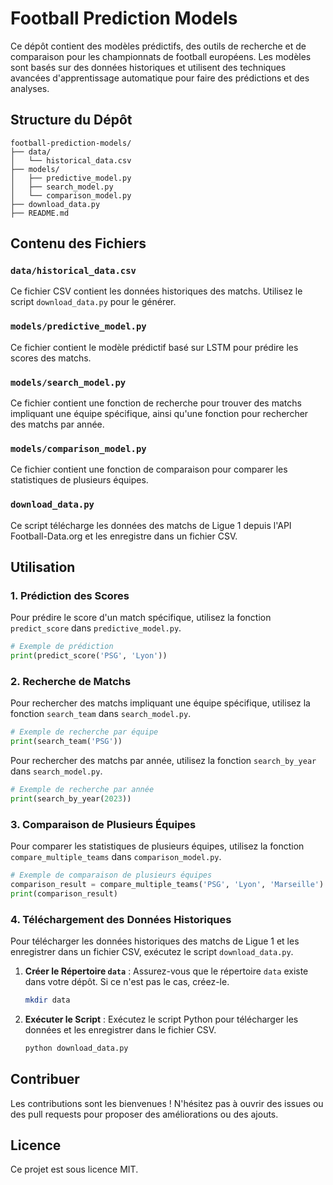 # Football Prediction Models

Ce dépôt contient des modèles prédictifs, des outils de recherche et de comparaison pour les championnats de football européens. Les modèles sont basés sur des données historiques et utilisent des techniques avancées d'apprentissage automatique pour faire des prédictions et des analyses.

## Structure du Dépôt

```
football-prediction-models/
├── data/
│   └── historical_data.csv
├── models/
│   ├── predictive_model.py
│   ├── search_model.py
│   └── comparison_model.py
├── download_data.py
├── README.md
```

## Contenu des Fichiers

### `data/historical_data.csv`
Ce fichier CSV contient les données historiques des matchs. Utilisez le script `download_data.py` pour le générer.

### `models/predictive_model.py`
Ce fichier contient le modèle prédictif basé sur LSTM pour prédire les scores des matchs.

### `models/search_model.py`
Ce fichier contient une fonction de recherche pour trouver des matchs impliquant une équipe spécifique, ainsi qu'une fonction pour rechercher des matchs par année.

### `models/comparison_model.py`
Ce fichier contient une fonction de comparaison pour comparer les statistiques de plusieurs équipes.

### `download_data.py`
Ce script télécharge les données des matchs de Ligue 1 depuis l'API Football-Data.org et les enregistre dans un fichier CSV.

## Utilisation

### 1. Prédiction des Scores

Pour prédire le score d'un match spécifique, utilisez la fonction `predict_score` dans `predictive_model.py`.

```python
# Exemple de prédiction
print(predict_score('PSG', 'Lyon'))
```

### 2. Recherche de Matchs

Pour rechercher des matchs impliquant une équipe spécifique, utilisez la fonction `search_team` dans `search_model.py`.

```python
# Exemple de recherche par équipe
print(search_team('PSG'))
```

Pour rechercher des matchs par année, utilisez la fonction `search_by_year` dans `search_model.py`.

```python
# Exemple de recherche par année
print(search_by_year(2023))
```

### 3. Comparaison de Plusieurs Équipes

Pour comparer les statistiques de plusieurs équipes, utilisez la fonction `compare_multiple_teams` dans `comparison_model.py`.

```python
# Exemple de comparaison de plusieurs équipes
comparison_result = compare_multiple_teams('PSG', 'Lyon', 'Marseille')
print(comparison_result)
```

### 4. Téléchargement des Données Historiques

Pour télécharger les données historiques des matchs de Ligue 1 et les enregistrer dans un fichier CSV, exécutez le script `download_data.py`.

1. **Créer le Répertoire `data`** : Assurez-vous que le répertoire `data` existe dans votre dépôt. Si ce n'est pas le cas, créez-le.
   ```bash
   mkdir data
   ```

2. **Exécuter le Script** : Exécutez le script Python pour télécharger les données et les enregistrer dans le fichier CSV.
   ```bash
   python download_data.py
   ```

## Contribuer

Les contributions sont les bienvenues ! N'hésitez pas à ouvrir des issues ou des pull requests pour proposer des améliorations ou des ajouts.

## Licence

Ce projet est sous licence MIT.
